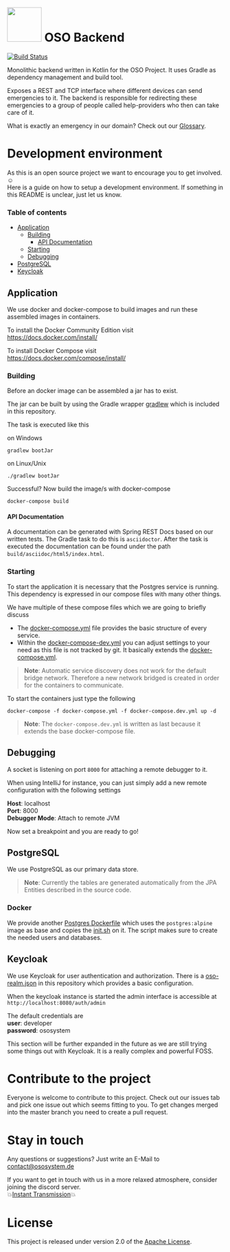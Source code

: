 # <img src="https://user-images.githubusercontent.com/19901781/46945965-8cb21700-d076-11e8-8c82-95af6b7388b3.png" width="80" height="80"> OSO Backend
[![Build Status](https://travis-ci.com/OSOSystem/oso-backend.svg?branch=develop)](https://travis-ci.com/OSOSystem/oso-backend)

Monolithic backend written in Kotlin for the OSO Project. 
It uses Gradle as dependency management and build tool.

Exposes a REST and TCP interface where different devices can send emergencies to it.
The backend is responsible for redirecting these emergencies to a group of people called help-providers
who then can take care of it.

What is exactly an emergency in our domain? Check out our [Glossary](https://github.com/OSOSystem/oso-docs/wiki/Domain).

# Development environment
As this is an open source project we want to encourage you to get involved. :relaxed:<br>
Here is a guide on how to setup a development environment.
If something in this README is unclear, just let us know.

### Table of contents
* [Application](#application)
    * [Building](#building)
        * [API Documentation](#api-documentation)
    * [Starting](#starting)
    * [Debugging](#debugging)
* [PostgreSQL](#postgresql)
* [Keycloak](#keycloak)

## Application
We use docker and docker-compose to build images and run these assembled images in containers.

To install the Docker Community Edition visit<br>
https://docs.docker.com/install/

To install Docker Compose visit<br>
https://docs.docker.com/compose/install/

### Building
Before an docker image can be assembled a jar has to exist.

The jar can be built by using the Gradle wrapper [gradlew](gradlew) which is included in this repository.   

The task is executed like this 

on Windows 
```
gradlew bootJar
```

on Linux/Unix 
```
./gradlew bootJar
```

Successful? Now build the image/s with docker-compose
```
docker-compose build
```

#### API Documentation
A documentation can be generated with Spring REST Docs based on our written tests.
The Gradle task to do this is ``asciidoctor``.
After the task is executed the documentation can be found under the path ``build/asciidoc/html5/index.html``.

### Starting
To start the application it is necessary that the Postgres service is running.
This dependency is expressed in our compose files with many other things.

We have multiple of these compose files which we are going to briefly discuss
* The [docker-compose.yml](docker-compose.yml) file provides the basic structure of every service. 
* Within the [docker-compose-dev.yml](docker-compose.dev.yml) you can adjust settings to your need as this file is not tracked by git.
It basically extends the [docker-compose.yml](docker-compose.yml).

>**Note**: Automatic service discovery does not work for the default bridge network.
Therefore a new network bridged is created in order for the containers to communicate.

To start the containers just type the following
```
docker-compose -f docker-compose.yml -f docker-compose.dev.yml up -d
```

> **Note**: The ``docker-compose.dev.yml`` is written as last because it extends the base docker-compose file.

## Debugging
A socket is listening on port ``8000`` for attaching a remote debugger to it.

When using IntelliJ for instance, you can just simply add a new remote configuration with the following settings
 
**Host**: localhost<br>
**Port**: 8000<br>
**Debugger Mode**: Attach to remote JVM

Now set a breakpoint and you are ready to go!

## PostgreSQL
We use PostgreSQL as our primary data store.

>**Note**: Currently the tables are generated automatically from the JPA Entities described in the source code. 

### Docker
We provide another [Postgres Dockerfile](postgres/Dockerfile) which uses the ``postgres:alpine`` image as base and copies the
[init.sh](postgres/init.sh) on it. The script makes sure to create the needed users and databases.

## Keycloak
We use Keycloak for user authentication and authorization. 
There is a [oso-realm.json](oso-realm.json) in this repository which provides a basic configuration.

When the keycloak instance is started the admin interface is accessible at ``http://localhost:8080/auth/admin``<br>

The default credentials are<br>
**user**: developer<br>
**password**: ososystem

This section will be further expanded in the future as we are still trying some things out with Keycloak. 
It is a really complex and powerful FOSS.

# Contribute to the project
Everyone is welcome to contribute to this project.
Check out our issues tab and pick one issue out which seems fitting to you.
To get changes merged into the master branch you need to create a pull request.

# Stay in touch
Any questions or suggestions? Just write an E-Mail to [contact@ososystem.de](mailto:contact@ososystem.de)

If you want to get in touch with us in a more relaxed atmosphere, consider joining the discord server.<br>
:boom:[Instant Transmission](https://discord.gg/3rBUjtm):boom:

# License
This project is released under version 2.0 of the [Apache License](LICENSE.md).
